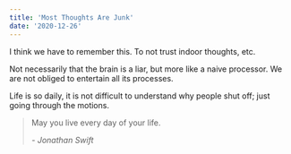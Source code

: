 ```yaml
---
title: 'Most Thoughts Are Junk'
date: '2020-12-26'
---
```


I think we have to remember this. To not trust indoor thoughts, etc.

Not necessarily that the brain is a liar, but more like a naive processor. We are not obliged to entertain all its processes.

Life is so daily, it is not difficult to understand why people shut off; just going through the motions.

> May you live every day of your life.
>
> <cite>- Jonathan Swift</cite>
